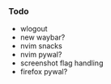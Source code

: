 ### Todo
 - wlogout
 - new waybar?
 - nvim snacks
 - nvim pywal?
 - screenshot flag handling
 - firefox pywal?


